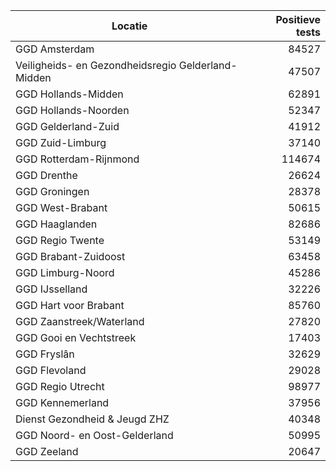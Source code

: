 | Locatie | Positieve tests |
|---------|----------------:|
| GGD Amsterdam                            | 84527 |
| Veiligheids- en Gezondheidsregio Gelderland-Midden | 47507 |
| GGD Hollands-Midden                      | 62891 |
| GGD Hollands-Noorden                     | 52347 |
| GGD Gelderland-Zuid                      | 41912 |
| GGD Zuid-Limburg                         | 37140 |
| GGD Rotterdam-Rijnmond                   | 114674 |
| GGD Drenthe                              | 26624 |
| GGD Groningen                            | 28378 |
| GGD West-Brabant                         | 50615 |
| GGD Haaglanden                           | 82686 |
| GGD Regio Twente                         | 53149 |
| GGD Brabant-Zuidoost                     | 63458 |
| GGD Limburg-Noord                        | 45286 |
| GGD IJsselland                           | 32226 |
| GGD Hart voor Brabant                    | 85760 |
| GGD Zaanstreek/Waterland                 | 27820 |
| GGD Gooi en Vechtstreek                  | 17403 |
| GGD Fryslân                              | 32629 |
| GGD Flevoland                            | 29028 |
| GGD Regio Utrecht                        | 98977 |
| GGD Kennemerland                         | 37956 |
| Dienst Gezondheid & Jeugd ZHZ            | 40348 |
| GGD Noord- en Oost-Gelderland            | 50995 |
| GGD Zeeland                              | 20647 |
